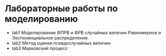 # Лабораторные работы по моделированию
* lab1 Моделирование ФПРВ и ФРВ случайных величин
Равномерное и Экспоненциальное распределения.
* lab2 Метод оценки псевдослучайных величин
* lab3 Марковский процесс

